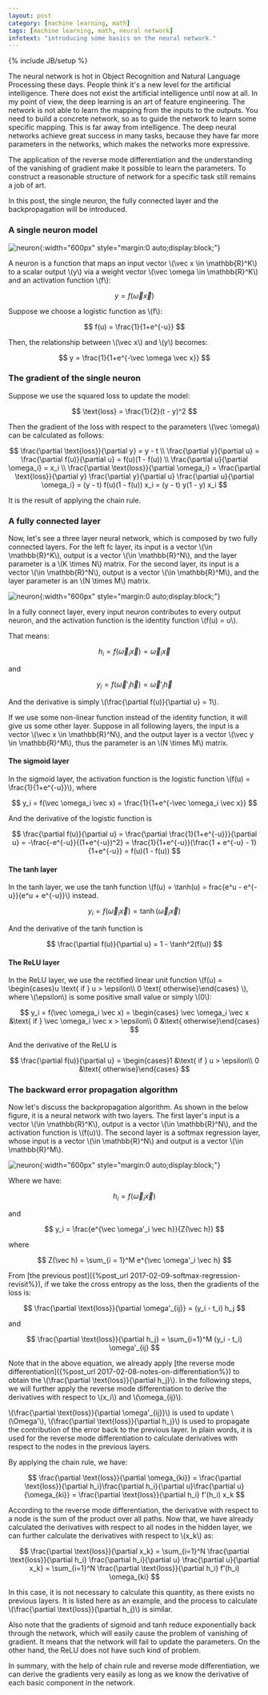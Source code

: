 ```yaml
---
layout: post
category: [machine learning, math]
tags: [machine learning, math, neural network]
infotext: "introducing some basics on the neural network."
---
```

{% include JB/setup %}

<script type="text/javascript" src="http://cdn.mathjax.org/mathjax/latest/MathJax.js?config=TeX-AMS-MML_HTMLorMML"></script>

The neural network is hot in Object Recognition and Natural Language Processing these days. People 
think it's a new level for the artificial intelligence. There does not exist the artificial 
intelligence until now at all. In my point of view, the deep learning is an art of feature 
engineering. The network is not able to learn the mapping from the inputs to the outputs. You need 
to build a concrete network, so as to guide the network to learn some specific mapping. This is 
far away from intelligence. The deep neural networks achieve great success in many tasks, because 
they have far more parameters in the networks, which makes the networks more expressive.

The application of the reverse mode differentiation and the understanding of the vanishing of 
gradient make it possible to learn the parameters. To construct a reasonable structure of network 
for a specific task still remains a job of art.

In this post, the single neuron, the fully connected layer and the backpropagation will be introduced.

### A single neuron model

![neuron](/files/2017-02-12-notes-on-neural-network/neuron.png){:width="600px" style="margin:0 auto;display:block;"}

A neuron is a function that maps an input vector \\(\vec x \in \mathbb{R}^K\\) to a scalar output 
\\(y\\) via a weight vector \\(\vec \omega \in \mathbb{R}^K\\) and an activation function \\(f\\):

$$
y = f(\vec \omega \vec x)
$$

Suppose we choose a logistic function as \\(f\\):

$$
f(u) = \frac{1}{1+e^{-u}}
$$

Then, the relationship between \\(\vec x\\) and \\(y\\) becomes:

$$
y = \frac{1}{1+e^{-\vec \omega \vec x}}
$$

### The gradient of the single neuron

Suppose we use the squared loss to update the model:

$$
\text{loss} = \frac{1}{2}(t - y)^2
$$

Then the gradient of the loss with respect to the parameters \\(\vec \omega\\) can be calculated as 
follows:

$$
\frac{\partial \text{loss}}{\partial y} = y - t \\
\frac{\partial y}{\partial u} = \frac{\partial f(u)}{\partial u} = f(u)(1 - f(u)) \\
\frac{\partial u}{\partial \omega_i} = x_i \\
\frac{\partial \text{loss}}{\partial \omega_i} = \frac{\partial \text{loss}}{\partial y} \frac{\partial y}{\partial u} \frac{\partial u}{\partial \omega_i} = (y - t) f(u)(1 - f(u)) x_i = (y - t) y(1 - y) x_i 
$$

It is the result of applying the chain rule.

### A fully connected layer

Now, let's see a three layer neural network, which is composed by two fully connected layers. For the 
left fc layer, its input is a vector \\(\in \mathbb{R}^K\\), output is a vector \\(\in \mathbb{R}^N\\), 
and the layer parameter is a \\(K \times N\\) matrix. For the second layer, its input is a vector 
\\(\in \mathbb{R}^N\\), output is a vector \\(\in \mathbb{R}^M\\), and the layer parameter is an 
\\(N \times M\\) matrix.

![neuron](/files/2017-02-12-notes-on-neural-network/fc.png){:width="600px" style="margin:0 auto;display:block;"}

In a fully connect layer, every input neuron contributes to every output neuron, and the activation 
function is the identity function \\(f(u) = u\\).

That means:

$$
h_i = f(\vec \omega_i \vec x) = \vec \omega_i \vec x
$$

and

$$
y_i = f(\vec \omega'_i \vec h) = \vec \omega'_i \vec h
$$

And the derivative is simply \\(\frac{\partial f(u)}{\partial u} = 1\\).

If we use some non-linear function instead of the identity function, it will give us some other 
layer. Suppose in all following layers, the input is a vector \\(\vec x \in \mathbb{R}^N\\), and the 
output layer is a vector \\(\vec y \in \mathbb{R}^M\\), thus the parameter is an \\(N \times M\\) matrix.

#### The sigmoid layer

In the sigmoid layer, the activation function is the logistic function \\(f(u) = \frac{1}{1+e^{-u}}\\), 
where

$$
y_i = f(\vec \omega_i \vec x) = \frac{1}{1+e^{-\vec \omega_i \vec x}}
$$

And the derivative of the logistic function is

$$
\frac{\partial f(u)}{\partial u} = \frac{\partial \frac{1}{1+e^{-u}}}{\partial u} = -\frac{-e^{-u}}{(1+e^{-u})^2} = \frac{1}{1+e^{-u}}(\frac{1 + e^{-u} - 1}{1+e^{-u}} = f(u)(1 - f(u))
$$

#### The tanh layer

In the tanh layer, we use the tanh function \\(f(u) = \tanh(u) = frac{e^u - e^{-u}}{e^u + e^{-u}}\\) instead.

$$
y_i = f(\vec \omega_i \vec x) = \tanh(\vec \omega_i \vec x)
$$

And the derivative of the tanh function is

$$
\frac{\partial f(u)}{\partial u} = 1 - \tanh^2(f(u))
$$

#### The ReLU layer

In the ReLU layer, we use the rectified linear unit function 
\\(f(u) = \begin{cases}u \text{ if } u > \epsilon\\\\ 0 \text{ otherwise}\end{cases} \\), where 
\\(\epsilon\\) is some positive small value or simply \\(0\\):

$$
y_i = f(\vec \omega_i \vec x) = \begin{cases} \vec \omega_i \vec x &\text{ if } \vec \omega_i \vec x > \epsilon\\ 0 &\text{ otherwise}\end{cases}
$$

And the derivative of the ReLU is

$$
\frac{\partial f(u)}{\partial u} = \begin{cases}1 &\text{ if } u > \epsilon\\ 0 &\text{ otherwise}\end{cases}
$$

### The backward error propagation algorithm

Now let's discuss the backpropagation algorithm. As shown in the below figure, it is a neural network 
with two layers. The first layer's input is a vector \\(\in \mathbb{R}^K\\), output is a vector 
\\(\in \mathbb{R}^N\\), and the activation function is \\(f(u)\\). The second layer is a softmax 
regression layer, whose input is a vector \\(\in \mathbb{R}^N\\) and output is a vector 
\\(\in \mathbb{R}^M\\).

![neuron](/files/2017-02-12-notes-on-neural-network/fc.png){:width="600px" style="margin:0 auto;display:block;"}

Where we have:

$$
h_i = f(\vec \omega_i \vec x)
$$

and

$$
y_i = \frac{e^{\vec \omega'_i \vec h}}{Z(\vec h)}
$$

where

$$
Z(\vec h) = \sum_{i = 1}^M e^{\vec \omega'_i \vec h}
$$

From [the previous post]({%post_url 2017-02-09-softmax-regression-revisit%}), if we take the cross 
entropy as the loss, then the gradients of the loss is:

$$
\frac{\partial \text{loss}}{\partial \omega'_{ij}} = (y_i - t_i) h_j
$$

and

$$
\frac{\partial \text{loss}}{\partial h_j} = \sum_{i=1}^M (y_i - t_i) \omega'_{ij}
$$

Note that in the above equation, we already apply [the reverse mode differentiation]({%post_url 2017-02-08-notes-on-differentiation%}) 
to obtain the \\(\frac{\partial \text{loss}}{\partial h_j}\\). In the following steps, we will 
further apply the reverse mode differentiation to derive the derivatives with respect to \\(x_i\\) 
and \\(\omega_{ij}\\).

\\(\frac{\partial \text{loss}}{\partial \omega'_{ij}}\\) is used to update \\(\Omega'\\), 
\\(\frac{\partial \text{loss}}{\partial h_j}\\) is used to propagate the contribution of the error 
back to the previous layer. In plain words, it is used for the reverse mode differentiation to 
calculate derivatives with respect to the nodes in the previous layers.

By applying the chain rule, we have:

$$
\frac{\partial \text{loss}}{\partial \omega_{ki}} = \frac{\partial \text{loss}}{\partial h_i}\frac{\partial h_i}{\partial u}\frac{\partial u}{\omega_{ki}} = \frac{\partial \text{loss}}{\partial h_i} f'(h_i) x_k
$$

According to the reverse mode differentiation, the derivative with respect to a node is the sum of 
the product over all paths. Now that, we have already calculated the derivatives with respect to all 
nodes in the hidden layer, we can further calculate the derivatives with respect to \\(x_k\\) as:

$$
\frac{\partial \text{loss}}{\partial x_k} = \sum_{i=1}^N \frac{\partial \text{loss}}{\partial h_i} \frac{\partial h_i}{\partial u} \frac{\partial u}{\partial x_k} = \sum_{i=1}^N \frac{\partial \text{loss}}{\partial h_i} f'(h_i) \omega_{ki}
$$

In this case, it is not necessary to calculate this quantity, as there exists no previous layers. It 
is listed here as an example, and the process to calculate 
\\(\frac{\partial \text{loss}}{\partial h_j}\\) is similar.

Also note that the gradients of sigmoid and tanh reduce exponentially back through the network, which 
will easily cause the problem of vanishing of gradient. It means that the network will fail to 
update the parameters. On the other hand, the ReLU does not have such kind of problem.

In summary, with the help of chain rule and reverse mode differentiation, we can derive the gradients 
very easily as long as we know the derivative of each basic component in the network.
